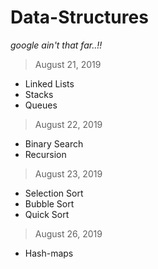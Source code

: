# Data-Structures
<I>google ain't that far..!!</I>

> August 21, 2019
+ Linked Lists
+ Stacks
+ Queues

> August 22, 2019
+ Binary Search
+ Recursion

> August 23, 2019
+ Selection Sort
+ Bubble Sort
+ Quick Sort

> August 26, 2019
+ Hash-maps
